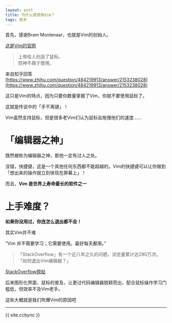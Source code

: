 ```yaml
---
layout: post
title: 为什么我使用Vim？
tags: 技术
---
```


首先，感谢Bram Moolenaar，也就是Vim的创始人。

[这是Vim的官网](https://www.vim.org/download.php)

> 上帝给人创造了鼠标。<br>
> 但神不屑于使用。

来自知乎回答[https://www.zhihu.com/question/484219913/answer/2153238028](https://www.zhihu.com/question/484219913/answer/2153238028)

这只是Vim的特点，因为只要你数量掌握了Vim，你就不要使用鼠标了。

这就是传说中的「手不离键」！

Vim虽然支持鼠标，但是很多老Vim们认为鼠标会拖慢他们的速度……

# 「编辑器之神」

既然被称为编辑器之神，那他一定有过人之处。

没错，快捷键，这是一个其他任何东西都不能超越的。Vim的快捷键可以让你做到「想出来的操作就立刻体现在屏幕上」！

而且，**Vim 是世界上寿命最长的软件之一**

# 上手难度？

**如果你没用过，你连怎么退出都不会！**

其实Vim并不难

“Vim 并不需要学习；它需要使用。最好每天都用。”

> 「StackOverflow」有一个近八年之久的问题，浏览量累计达280万次。 「如何退出Vim编辑器？」

[StackOverflow原帖](https://stackoverflow.com/questions/11828270/how-do-i-exit-vim)

后来图形化界面、鼠标的普及，让更过代码编辑器脱颖而出，配合鼠标操作学习门槛低，但效率不及Vim老手。

这些大概就是我们吹爆Vim的原因吧

--------------

{{ site.ccbync }}
